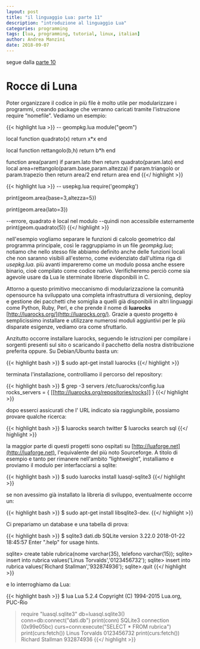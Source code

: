 ```yaml
---
layout: post
title: "il linguaggio Lua: parte 11"
description: "introduzione al linguaggio Lua"
categories: programming
tags: [lua, programming, tutorial, linux, italian]
author: Andrea Manzini
date: 2018-09-07
---
```



segue dalla [parte 10](http://ilmanzo.github.io/programming/2018/08/03/il-linguaggio-lua-10)

# Rocce di Luna
Poter organizzare il codice in più file è molto utile per modularizzare i programmi, creando package che verranno caricati tramite l'istruzione require “nomefile”. Vediamo un esempio:

{{< highlight lua >}}
-- geompkg.lua
module("geom")

local function quadrato(x)
  return x*x
end

local function rettangolo(b,h)
  return b*h
end

function area(param)
  if param.lato then
    return quadrato(param.lato)
  end
  local area=rettangolo(param.base,param.altezza)
  if param.triangolo or param.trapezio then
    return area/2
  end
  return area
end
{{</ highlight >}}

{{< highlight lua >}}
-- usepkg.lua
require('geompkg')

print(geom.area{base=3,altezza=5})

print(geom.area{lato=3})

--errore, quadrato è local nel modulo 
--quindi non accessibile esternamente
print(geom.quadrato(5))
{{</ highlight >}}

nell'esempio vogliamo separare le funzioni di calcolo geometrico dal programma principale, così le raggruppiamo in un file *geompkg.lua*; notiamo che nello stesso file abbiamo definito anche delle funzioni locali che non saranno visibili all'esterno, come evidenziato dall'ultima riga di *usepkg.lua*.
più avanti impareremo come un modulo possa anche essere binario, cioè compilato come codice nativo. Verificheremo perciò come sia agevole usare da Lua le sterminate librerie disponibili in C.

Attorno a questo primitivo meccanismo di modularizzazione la comunità opensource ha sviluppato una completa infrastruttura di versioning, deploy e gestione dei pacchetti che somiglia a quelli già disponibili in altri linguaggi come Python, Ruby, Perl, e che prende il nome di **luarocks** [http://luarocks.org/](http://luarocks.org/). Grazie a questo progetto è semplicissimo installare e utilizzare numerosi moduli aggiuntivi per le più disparate esigenze, vediamo ora come sfruttarlo.

Anzitutto occorre installare luarocks, seguendo le istruzioni per compilare i sorgenti presenti sul sito o scaricando il pacchetto della nostra distribuzione preferita oppure. Su Debian/Ubuntu basta un:

{{< highlight bash >}}
$ sudo apt-get install luarocks
{{</ highlight >}}

terminata l'installazione, controlliamo il percorso del repository:

{{< highlight bash >}}
$ grep -3 servers /etc/luarocks/config.lua 
rocks_servers = {
   [[http://luarocks.org/repositories/rocks]]
}
{{</ highlight >}}

dopo esserci assicurati che l' URL indicato sia raggiungibile, possiamo provare qualche ricerca:

{{< highlight bash >}}
$ luarocks search twitter
$ luarocks search sql
{{</ highlight >}}

la maggior parte di questi progetti sono ospitati su [http://luaforge.net](http://luaforge.net), l'equivalente del più noto Sourceforge.
A titolo di esempio e tanto per rimanere nell'ambito “lightweight”, installiamo e proviamo il modulo per interfacciarsi a sqlite:

{{< highlight bash >}}
$ sudo luarocks install luasql-sqlite3
{{</ highlight >}}

se non avessimo già installato la libreria di sviluppo, eventualmente occorre un:

{{< highlight bash >}}
$ sudo apt-get install libsqlite3-dev.
{{</ highlight >}}

Ci prepariamo un database e una tabella di prova:

{{< highlight bash >}}
$ sqlite3 dati.db
SQLite version 3.22.0 2018-01-22 18:45:57
Enter ".help" for usage hints.

sqlite> create table rubrica(nome varchar(35), telefono varchar(15));
sqlite> insert into rubrica values('Linus Torvalds','0123456732');
sqlite> insert into rubrica values('Richard Stallman','932874936');
sqlite>.quit
{{</ highlight >}}

e lo interroghiamo da Lua:

{{< highlight bash >}}
$ lua
Lua 5.2.4  Copyright (C) 1994-2015 Lua.org, PUC-Rio
> require "luasql.sqlite3"
> db=luasql.sqlite3()
> conn=db:connect("dati.db")
> print(conn)
SQLite3 connection (0x99e05bc)
> curs=conn:execute("SELECT * FROM rubrica")
> print(curs:fetch())
Linus Torvalds	0123456732
> print(curs:fetch())
Richard Stallman	932874936
{{</ highlight >}}

